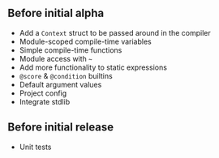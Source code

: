## Before initial alpha
- Add a `Context` struct to be passed around in the compiler
- Module-scoped compile-time variables
- Simple compile-time functions
- Module access with `~`
- Add more functionality to static expressions
- `@score` & `@condition` builtins
- Default argument values
- Project config
- Integrate stdlib

## Before initial release
- Unit tests
